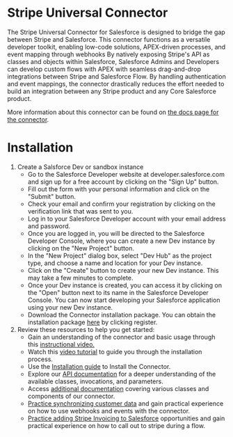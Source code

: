 # Stripe Universal Connector

The Stripe Universal Connector for Salesforce is designed to bridge the gap between Stripe and Salesforce. This connector functions as a versatile developer toolkit, enabling low-code solutions, APEX-driven processes, and event mapping through webhooks By natively exposing Stripe's API as classes and objects within Salesforce, Salesforce Admins and Developers can develop custom flows with APEX with seamless drag-and-drop integrations between Stripe and Salesforce Flow. By handling authentication and event mappings, the connector drastically reduces the effort needed to build an integration between any Stripe product and any Core Salesforce product.

More information about this connector can be found on [the docs page for the connector](https://stripe.com/docs/plugins/stripe-connector-for-salesforce/overview).

# Installation

1. Create a Salsforce Dev or sandbox instance
    * Go to the Salesforce Developer website at developer.salesforce.com and sign up for a free account by clicking on the "Sign Up" button.
    * Fill out the form with your personal information and click on the "Submit" button.
    * Check your email and confirm your registration by clicking on the verification link that was sent to you.
    * Log in to your Salesforce Developer account with your email address and password.
    * Once you are logged in, you will be directed to the Salesforce Developer Console, where you can create a new Dev instance by clicking on the "New Project" button.
    * In the "New Project" dialog box, select "Dev Hub" as the project type, and choose a name and location for your Dev instance.
    * Click on the "Create" button to create your new Dev instance. This may take a few minutes to complete.
    * Once your Dev instance is created, you can access it by clicking on the "Open" button next to its name in the Salesforce Developer Console.
You can now start developing your Salesforce application using your new Dev instance.
    * Download the Connector installation package. You can obtain the installation package [here](https://stripe.com/docs/plugins/stripe-connector-for-salesforce/overview) by clicking register. 
2. Review these resources to help you get started:
    * Gain an understanding of the connector and basic usage through this [instructional video.](https://www.youtube.com/watch?v=DJnqOAKrw44)
    * Watch this [video tutorial](https://drive.google.com/file/d/1C_Gc6-bU1Z6-HR8YBHL7vgzeAbQdYdlU/view?usp=share_link) to guide you through the installation process.
    * Use the [Installation guide](https://docs.google.com/document/d/1CY_rppxQaN-k9mTfm-Tqy8wnWGfXDWVEFNCBri_SjuQ/edit?usp=share_link) to Install the Connector. 
    * Explore our [API documentation](https://docs.google.com/document/d/1F2BHn67qtkOg01M4Ta_sFjMVTbh6soUlRIYyznu4Fr4/edit?usp=sharing) for a deeper understanding of the available classes, invocations, and parameters.
    * Access [additional documentation](https://docs.google.com/document/d/1ntKsUIdYLHNbrYSXQOr2wADMPd6Mg7AeSXU7t6oXpWI/edit?usp=sharing) covering various classes and components of our connector.
    * [Practice synchronizing customer data](https://drive.google.com/file/d/1hGvyfiIeVS5--BlKpAVb_6RgE5M22uxh/view?usp=share_link) and gain practical experience on how to use webhooks and events with the connector.
    * [Practice adding Stripe Invoicing to Salesforce](https://drive.google.com/file/d/1PTeeIkWmxrhmB2-bu27PJIU27HTuYA-Z/view?usp=share_link) opportunities and gain practical experience on how to call out to stripe during a flow. 
